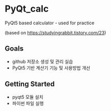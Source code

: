 # PyQt_calc
PyQt5 based calculator - used for practice

(based on https://studyingrabbit.tistory.com/23)

## Goals

* github 저장소 생성 및 관리 실습
* PyQt5 기반 계산기 기능 및 사용방법 개선

## Getting Started

* pyqt5 모듈 설치
* 파이썬 파일 실행
